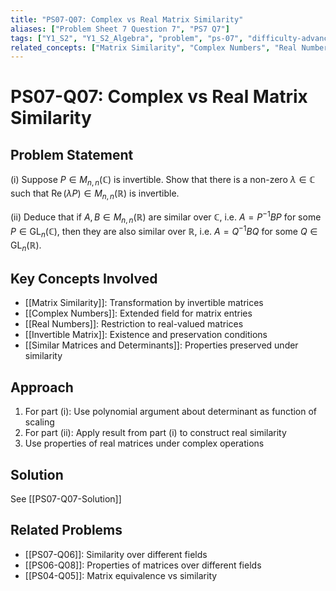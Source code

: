 ```yaml
---
title: "PS07-Q07: Complex vs Real Matrix Similarity"
aliases: ["Problem Sheet 7 Question 7", "PS7 Q7"]
tags: ["Y1_S2", "Y1_S2_Algebra", "problem", "ps-07", "difficulty-advanced"]
related_concepts: ["Matrix Similarity", "Complex Numbers", "Real Numbers", "Field Extension", "Invertible Matrix", "Similar Matrices and Determinants"]
---
```


# PS07-Q07: Complex vs Real Matrix Similarity

## Problem Statement
(i) Suppose $P \in M_{n, n}(\mathbb{C})$ is invertible. Show that there is a non-zero $\lambda \in \mathbb{C}$ such that $\operatorname{Re}(\lambda P) \in M_{n, n}(\mathbb{R})$ is invertible.

(ii) Deduce that if $A, B \in M_{n, n}(\mathbb{R})$ are similar over $\mathbb{C}$, i.e. $A=P^{-1} B P$ for some $P \in \mathrm{GL}_{n}(\mathbb{C})$, then they are also similar over $\mathbb{R}$, i.e. $A=Q^{-1} B Q$ for some $Q \in \mathrm{GL}_{n}(\mathbb{R})$.

## Key Concepts Involved
- [[Matrix Similarity]]: Transformation by invertible matrices
- [[Complex Numbers]]: Extended field for matrix entries
- [[Real Numbers]]: Restriction to real-valued matrices
- [[Invertible Matrix]]: Existence and preservation conditions
- [[Similar Matrices and Determinants]]: Properties preserved under similarity

## Approach
1. For part (i): Use polynomial argument about determinant as function of scaling
2. For part (ii): Apply result from part (i) to construct real similarity
3. Use properties of real matrices under complex operations

## Solution
See [[PS07-Q07-Solution]]

## Related Problems
- [[PS07-Q06]]: Similarity over different fields
- [[PS06-Q08]]: Properties of matrices over different fields
- [[PS04-Q05]]: Matrix equivalence vs similarity
